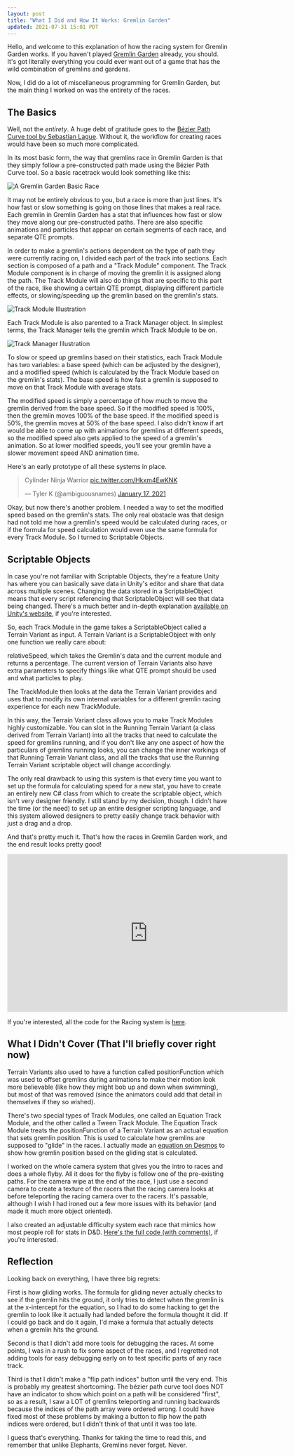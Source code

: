 ```yaml
---
layout: post
title: "What I Did and How It Works: Gremlin Garden"
updated: 2021-07-31 15:01 PDT
---
```


Hello, and welcome to this explanation of how the racing system for Gremlin Garden works. If you haven't played [Gremlin Garden](https://gggda.itch.io/garden) already, you should<!--more-->. It's got literally everything you could ever want out of a game that has the wild combination of gremlins and gardens.

Now, I did do a lot of miscellaneous programming for Gremlin Garden, but the main thing I worked on was the entirety of the races.

## The Basics

Well, not the *entirety*. A huge debt of gratitude goes to the [Bézier Path Curve tool by Sebastian Lague](https://assetstore.unity.com/packages/tools/utilities/b-zier-path-creator-136082#description). Without it, the workflow for creating races would have been so much more complicated.

In its most basic form, the way that gremlins race in Gremlin Garden is that they simply follow a pre-constructed path made using the Bézier Path Curve tool. So a basic racetrack would look something like this:

![A Gremlin Garden Basic Race](/assets/images/gg/basicrace.png)

It may not be entirely obvious to you, but a race is more than just lines. It's how fast or slow something is going on those lines that makes a real race. Each gremlin in Gremlin Garden has a stat that influences how fast or slow they move along our pre-constructed paths. There are also specific animations and particles that appear on certain segments of each race, and separate QTE prompts.

In order to make a gremlin's actions dependent on the type of path they were currently racing on, I divided each part of the track into sections. Each section is 
composed of a path and a "Track Module" component. The Track Module component is in charge of moving the gremlin it is assigned along the path. The Track Module will also do things that are specific to this part of the race, like showing a certain QTE prompt, displaying different particle effects, or slowing/speeding up the gremlin based on the gremlin's stats.

![Track Module Illustration](/assets/images/gg/trackmodule.png)

Each Track Module is also parented to a Track Manager object. In simplest terms, the Track Manager tells the gremlin which Track Module to be on.

![Track Manager Illustration](/assets/images/gg/trackmanager.png)

To slow or speed up gremlins based on their statistics, each Track Module has two variables: a base speed (which can be adjusted by the designer), and a modified speed (which is calculated by the Track Module based on the gremlin's stats). The base speed is how fast a gremlin is supposed to move on that Track Module with average stats.

The modified speed is simply a percentage of how much to move the gremlin derived from the base speed. So if the modified speed is 100%, then the gremlin moves 100% of the base speed. If the modified speed is 50%, the gremlin moves at 50% of the base speed. I also didn't know if art would be able to come up with animations for gremlins at different speeds, so the modified speed also gets applied to the speed of a gremlin's animation. So at lower modified speeds, you'll see your gremlin have a slower movement speed AND animation time.

Here's an early prototype of all these systems in place.

<blockquote class="twitter-tweet" data-lang="en" data-theme="dark"><p lang="cy" dir="ltr">Cylinder Ninja Warrior <a href="https://t.co/Hkxm4EwKNK">pic.twitter.com/Hkxm4EwKNK</a></p>&mdash; Tyler K (@ambiguousnames) <a href="https://twitter.com/ambiguousnames/status/1350890591622627330?ref_src=twsrc%5Etfw">January 17, 2021</a></blockquote> <script async src="https://platform.twitter.com/widgets.js" charset="utf-8"></script> 

Okay, but now there's another problem. I needed a way to set the modified speed based on the gremlin's stats. The only real obstacle was that design had not told me how a gremlin's speed would be calculated during races, or if the formula for speed calculation would even use the same formula for every Track Module. So I turned to Scriptable Objects.

## Scriptable Objects

In case you're not familiar with Scriptable Objects, they're a feature Unity has where you can basically save data in Unity's editor and share that data across multiple scenes. Changing the data stored in a ScriptableObject means that every script referencing that ScriptableObject will see that data being changed. There's a much better and in-depth explanation [available on Unity's website](https://unity.com/how-to/architect-game-code-scriptable-objects), if you're interested.

So, each Track Module in the game takes a ScriptableObject called a Terrain Variant as input. A Terrain Variant is a ScriptableObject with only one function we really care about:

relativeSpeed, which takes the Gremlin's data and the current module and returns a percentage. The current version of Terrain Variants also have extra parameters to specify things like what QTE prompt should be used and what particles to play.

The TrackModule then looks at the data the Terrain Variant provides and uses that to modify its own internal variables for a different gremlin racing experience for each new TrackModule.

In this way, the Terrain Variant class allows you to make Track Modules highly customizable. You can slot in the Running Terrain Variant (a class derived from Terrain Variant) into all the tracks that need to calculate the speed for gremlins running, and if you don't like any one aspect of how the particulars of gremlins running looks, you can change the inner workings of that Running Terrain Variant class, and all the tracks that use the Running Terrain Variant scriptable object will change accordingly.

The only real drawback to using this system is that every time you want to set up the formula for calculating speed for a new stat, you have to create an entirely new C# class from which to create the scriptable object, which isn't very designer friendly. I still stand by my decision, though. I didn't have the time (or the need) to set up an entire designer scripting language, and this system allowed designers to pretty easily change track behavior with just a drag and a drop.

And that's pretty much it. That's how the races in Gremlin Garden work, and the end result looks pretty good!

<iframe width="640" height="360" src="https://www.youtube.com/embed/Pwoe7MPbeyY" title="YouTube video player" frameborder="0" allow="accelerometer; autoplay; clipboard-write; encrypted-media; gyroscope; picture-in-picture" allowfullscreen></iframe>

If you're interested, all the code for the Racing system is [here](https://github.com/GDACollab/GremlinGarden/blob/79bf9ee5296d1868e420cc5f70533e16080f1bd8/Gremlin%20Gardens/Assets/Scripts/Racing%20System/).

## What I Didn't Cover (That I'll briefly cover right now)

Terrain Variants also used to have a function called positionFunction which was used to offset gremlins during animations to make their motion look more believable (like how they might bob up and down when swimming), but most of that was removed (since the animators could add that detail in themselves if they so wished).

There's two special types of Track Modules, one called an Equation Track Module, and the other called a Tween Track Module. The Equation Track Module treats the positionFunction of a Terrain Variant as an actual equation that sets gremlin position. This is used to calculate how gremlins are supposed to "glide" in the races. I actually made an [equation on Desmos](https://www.desmos.com/calculator/toww2kcdoi) to show how gremlin position based on the gliding stat is calculated.

I worked on the whole camera system that gives you the intro to races and does a whole flyby. All it does for the flyby is follow one of the pre-existing paths. For the camera wipe at the end of the race, I just use a second camera to create a texture of the racers that the racing camera looks at before teleporting the racing camera over to the racers. It's passable, although I wish I had ironed out a few more issues with its behavior (and made it much more object oriented).

I also created an adjustable difficulty system each race that mimics how most people roll for stats in D&D. [Here's the full code (with comments)](https://github.com/GDACollab/GremlinGarden/blob/79bf9ee5296d1868e420cc5f70533e16080f1bd8/Gremlin%20Gardens/Assets/Scripts/Racing%20System/RandomGremlinRace.cs#L124), if you're interested.

## Reflection

Looking back on everything, I have three big regrets:

First is how gliding works. The formula for gliding never actually checks to see if the gremlin hits the ground, it only tries to detect when the gremlin is at the x-intercept for the equation, so I had to do some hacking to get the gremlin to look like it actually had landed before the formula thought it did. If I could go back and do it again, I'd make a formula that actually detects when a gremlin hits the ground.

Second is that I didn't add more tools for debugging the races. At some points, I was in a rush to fix some aspect of the races, and I regretted not adding tools for easy debugging early on to test specific parts of any race track. 

Third is that I didn't make a "flip path indices" button until the very end. This is probably my greatest shortcoming. The bézier path curve tool does NOT have an indicator to show which point on a path will be considered "first", so as a result, I saw a LOT of gremlins teleporting and running backwards because the indices of the path array were ordered wrong. I could have fixed most of these problems by making a button to flip how the path indices were ordered, but I didn't think of that until it was too late.

I guess that's everything. Thanks for taking the time to read this, and remember that unlike Elephants, Gremlins never forget. Never.